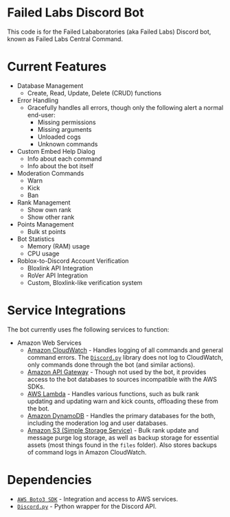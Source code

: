 # Failed Labs Discord Bot
This code is for the Failed Lababoratories (aka Failed Labs) Discord bot, known as Failed Labs Central Command.

# Current Features
- Database Management
    - Create, Read, Update, Delete (CRUD) functions
- Error Handling
    - Gracefully handles all errors, though only the following alert a normal end-user:
        - Missing permissions
        - Missing arguments
        - Unloaded cogs
        - Unknown commands
- Custom Embed Help Dialog
    - Info about each command
    - Info about the bot itself
- Moderation Commands
    - Warn
    - Kick
    - Ban
- Rank Management
    - Show own rank
    - Show other rank
- Points Management
    - Bulk st points
- Bot Statistics
    - Memory (RAM) usage
    - CPU usage
- Roblox-to-Discord Account Verification
    - Bloxlink API Integration
    - RoVer API Integration
    - Custom, Bloxlink-like verification system

# Service Integrations
The bot currently uses fhe following services to function:
- Amazon Web Services
    - [Amazon CloudWatch](https://aws.amazon.com/cloudwatch/) - Handles logging of all commands and general command errors. The [`Discord.py`](https://discordpy.readthedocs.io/en/latest/index.html) library does not log to CloudWatch, only commands done through the bot (and similar actions).
    - [Amazon API Gateway](https://aws.amazon.com/api-gateway/) - Though not used by the bot, it provides access to the bot databases to sources incompatible with the AWS SDKs.
    - [AWS Lambda](https://aws.amazon.com/lambda/) - Handles various functions, such as bulk rank updating and updating warn and kick counts, offloading these from the bot.
    - [Amazon DynamoDB](https://aws.amazon.com/dynamodb/) - Handles the primary databases for the both, including the moderation log and user databases.
    - [Amazon S3 (Simple Storage Service)](https://aws.amazon.com/s3/) - Bulk rank update and message purge log storage, as well as backup storage for essential assets (most things found in the `files` folder). Also stores backups of command logs in Amazon CloudWatch.

# Dependencies
- [`AWS Boto3 SDK`](https://aws.amazon.com/sdk-for-python/) - Integration and access to AWS services.
- [`Discord.py`](https://discordpy.readthedocs.io/en/latest/index.html) - Python wrapper for the Discord API.